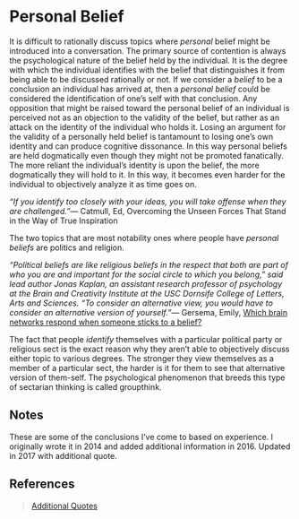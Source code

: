 Personal Belief
===============

It is difficult to rationally discuss topics where *personal* belief might be introduced into a conversation. The primary source of contention is always the psychological nature of the belief held by the individual. It is the degree with which the individual identifies with the belief that distinguishes it from being able to be discussed rationally or not. If we consider a *belief* to be a conclusion an individual has arrived at, then a *personal belief* could be considered the identification of one’s self with that conclusion. Any opposition that might be raised toward the personal belief of an individual is perceived not as an objection to the validity of the belief, but rather as an attack on the identity of the individual who holds it. Losing an argument for the validity of a personally held belief is tantamount to losing one’s own identity and can produce cognitive dissonance. In this way personal beliefs are held dogmatically even though they might not be promoted fanatically. The more reliant the individual’s identity is upon the belief, the more dogmatically they will hold to it. In this way, it becomes even harder for the individual to objectively analyze it as time goes on.

<quote><cite>“If you identify too closely with your ideas, you will take offense when they are challenged.”</cite><span>— <author>Catmull, Ed</author>, <book>Overcoming the Unseen Forces That Stand in the Way of True Inspiration</book></span></quote>

The two topics that are most notability ones where people have *personal beliefs* are politics and religion.

<quote><cite>“Political beliefs are like religious beliefs in the respect that both are part of who you are and important for the social circle to which you belong,” said lead author Jonas Kaplan, an assistant research professor of psychology at the Brain and Creativity Institute at the USC Dornsife College of Letters, Arts and Sciences. “To consider an alternative view, you would have to consider an alternative version of yourself.”</cite><span>— <author>Gersema, Emily</author>, <book><a href='http://news.usc.edu/114481/which-brain-networks-respond-when-someone-sticks-to-a-belief/'>Which brain networks respond when someone sticks to a belief?</a></book></span></quote>

The fact that people *identify* themselves with a particular political party or religious sect is the exact reason why they aren’t able to objectively discuss either topic to various degrees. The stronger they view themselves as a member of a particular sect, the harder is it for them to see that alternative version of them-self. The psychological phenomenon that breeds this type of sectarian thinking is called groupthink.

Notes
----------
These are some of the conclusions I’ve come to based on experience. I originally wrote it in 2014 and added additional information in 2016. Updated in 2017 with additional quote.

References
----------

> [Additional Quotes](./personal-belief-talk.md)

